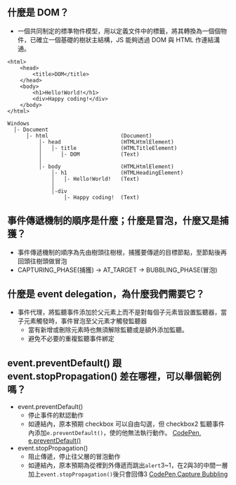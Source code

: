 ## 什麼是 DOM？
* 一個共同制定的標準物件模型，用以定義文件中的標籤，將其轉換為一個個物件，已確立一個基礎的樹狀主結構，JS 能夠透過 DOM 與 HTML 作連結溝通。

```htmlmixed
<html>
    <head>
        <title>DOM</title>
    </head>
    <body>
        <h1>Hello!World!</h1>
        <div>Happy coding!</div>
    </body>
</html>
```

```
Windows
  │- Document
      │- html                       (Document)
          │- head                   (HTMLHtmlElement)
          │   │- title              (HTMLTitleElement)
          │      │- DOM             (Text)
          │
          │- body                   (HTMLHtmlElement)
              │- h1                 (HTMLHeadingElement)
              │   │- Hello!World!   (Text)
              │
              │-div
                  │- Happy coding!  (Text)
```

## 事件傳遞機制的順序是什麼；什麼是冒泡，什麼又是捕獲？
* 事件傳遞機制的順序為先由樹頭往樹根，捕獲要傳遞的目標節點，至節點後再回頭往樹頭做冒泡
* CAPTURING_PHASE(捕獲) -> AT_TARGET -> BUBBLING_PHASE(冒泡)


## 什麼是 event delegation，為什麼我們需要它？
* 事件代理，將監聽事件添加於父元素上而不是對每個子元素皆設置監聽器，當子元素觸發時，事件冒泡至父元素才觸發監聽器
  * 當有新增或刪除元素時也無須解除監聽或是額外添加監聽。
  * 避免不必要的重複監聽事件綁定

## event.preventDefault() 跟 event.stopPropagation() 差在哪裡，可以舉個範例嗎？

* event.preventDefault()
  * 停止事件的默認動作
  * 如連結內，原本預期 checkbox 可以自由勾選，但 checkbox2 監聽事件內添加`e.preventDefault()`，使的他無法執行動作。
  [CodePen, e.preventDefault()](https://codepen.io/Ponchimeow/pen/KLEorv)
* event.stopPropagation()
  * 阻止傳遞，停止往父層的冒泡動作
  * 如連結內，原本預期為從裡到外傳遞而跳出`alert`3~1，在2與3的中間一層加上`event.stopPropagation()`後只會回傳3
  [CodePen,Capture Bubbling](https://codepen.io/Ponchimeow/pen/vwPxdg)